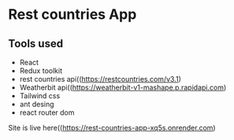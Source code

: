 # Rest countries App

## Tools used
- React
- Redux toolkit
- rest countries api((https://restcountries.com/v3.1)
- Weatherbit api((https://weatherbit-v1-mashape.p.rapidapi.com)
- Tailwind css
- ant desing
- react router dom



Site is live here((https://rest-countries-app-xq5s.onrender.com)

